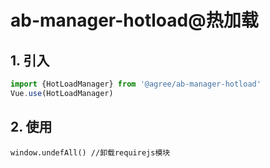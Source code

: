 # ab-manager-hotload@热加载

## 1. 引入

```js
import {HotLoadManager} from '@agree/ab-manager-hotload'
Vue.use(HotLoadManager)
```

## 2. 使用
```
window.undefAll() //卸载requirejs模块
```
